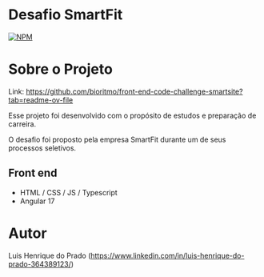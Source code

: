 # Desafio SmartFit
[![NPM](https://img.shields.io/npm/l/react)](https://github.com/lhp97/spring_react_project/blob/main/LICENSE)

# Sobre o Projeto
Link: https://github.com/bioritmo/front-end-code-challenge-smartsite?tab=readme-ov-file

Esse projeto foi desenvolvido com o propósito de estudos e preparação de carreira. 

O desafio foi proposto pela empresa SmartFit durante um de seus processos seletivos.

## Front end
- HTML / CSS / JS / Typescript
- Angular 17

# Autor
Luis Henrique do Prado
(https://www.linkedin.com/in/luis-henrique-do-prado-364389123/)
